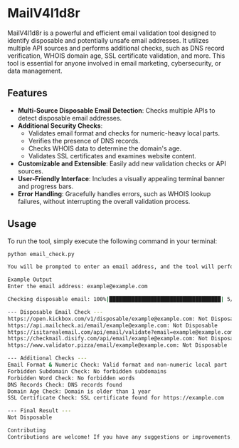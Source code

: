 # MailV4l1d8r

MailV4l1d8r is a powerful and efficient email validation tool designed to identify disposable and potentially unsafe email addresses. It utilizes multiple API sources and performs additional checks, such as DNS record verification, WHOIS domain age, SSL certificate validation, and more. This tool is essential for anyone involved in email marketing, cybersecurity, or data management.

## Features

- **Multi-Source Disposable Email Detection**: Checks multiple APIs to detect disposable email addresses.
- **Additional Security Checks**:
  - Validates email format and checks for numeric-heavy local parts.
  - Verifies the presence of DNS records.
  - Checks WHOIS data to determine the domain's age.
  - Validates SSL certificates and examines website content.
- **Customizable and Extensible**: Easily add new validation checks or API sources.
- **User-Friendly Interface**: Includes a visually appealing terminal banner and progress bars.
- **Error Handling**: Gracefully handles errors, such as WHOIS lookup failures, without interrupting the overall validation process.

## Usage

To run the tool, simply execute the following command in your terminal:

```bash
python email_check.py

You will be prompted to enter an email address, and the tool will perform a series of checks to validate the email.

Example Output
Enter the email address: example@example.com

Checking disposable email: 100%|███████████████████████████████████| 5/5 [00:10<00:00,  2.16s/it]

--- Disposable Email Check ---
https://open.kickbox.com/v1/disposable/example@example.com: Not Disposable
https://api.mailcheck.ai/email/example@example.com: Not Disposable
https://isitarealemail.com/api/email/validate?email=example@example.com: Not Disposable
https://checkmail.disify.com/api/email/example@example.com: Not Disposable
https://www.validator.pizza/email/example@example.com: Not Disposable

--- Additional Checks ---
Email Format & Numeric Check: Valid format and non-numeric local part
Forbidden Subdomain Check: No forbidden subdomains
Forbidden Word Check: No forbidden words
DNS Records Check: DNS records found
Domain Age Check: Domain is older than 1 year
SSL Certificate Check: SSL certificate found for https://example.com

--- Final Result ---
Not Disposable

Contributing
Contributions are welcome! If you have any suggestions or improvements, feel free to open an issue or submit a pull request.
